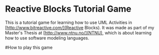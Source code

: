 Reactive Blocks Tutorial Game
=============
This is a tutorial game for learning how to use UML Activities in [http://www.bitreactive.com/](Reactive Blocks). It was made as part of my Master's Thesis at [http://www.ntnu.no/](NTNU), which is about learning how to use software modeling languages.

#How to play this game


